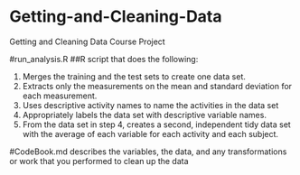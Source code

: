 # Getting-and-Cleaning-Data
Getting and Cleaning Data Course Project

#run_analysis.R
##R script that does the following:
1) Merges the training and the test sets to create one data set.
2) Extracts only the measurements on the mean and standard deviation for each measurement.
3) Uses descriptive activity names to name the activities in the data set
4) Appropriately labels the data set with descriptive variable names.
5) From the data set in step 4, creates a second, independent tidy data set with the average of each variable for each activity and each subject.

#CodeBook.md
describes the variables, the data, and any transformations or work that you performed to clean up the data
